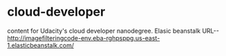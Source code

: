 # cloud-developer
content for Udacity's cloud developer nanodegree.
Elasic beanstalk URL--http://imagefilteringcode-env.eba-rghpsppg.us-east-1.elasticbeanstalk.com/
